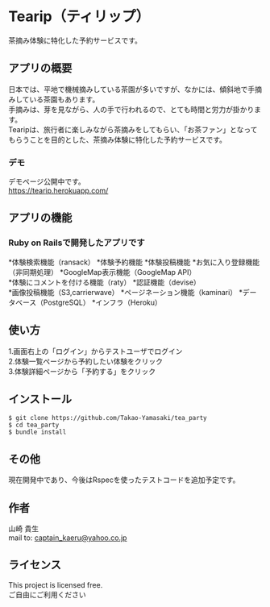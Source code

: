 # Tearip（ティリップ）
茶摘み体験に特化した予約サービスです。

## アプリの概要
日本では、平地で機械摘みしている茶園が多いですが、なかには、傾斜地で手摘みしている茶園もあります。  
手摘みは、芽を見ながら、人の手で行われるので、とても時間と労力が掛かります。  
Tearipは、旅行者に楽しみながら茶摘みをしてもらい、「お茶ファン」となってもらうことを目的とした、茶摘み体験に特化した予約サービスです。  

### デモ
デモページ公開中です。  
https://tearip.herokuapp.com/  

## アプリの機能
### Ruby on Railsで開発したアプリです  
*体験検索機能（ransack）
*体験予約機能
*体験投稿機能
*お気に入り登録機能（非同期処理）
*GoogleMap表示機能（GoogleMap API）  
*体験にコメントを付ける機能（raty）
*認証機能（devise）  
*画像投稿機能（S3,carrierwave）
*ページネーション機能（kaminari）
*データベース（PostgreSQL）
*インフラ（Heroku）

## 使い方
1.画面右上の「ログイン」からテストユーザでログイン  
2.体験一覧ページから予約したい体験をクリック  
3.体験詳細ページから「予約する」をクリック  

## インストール
    $ git clone https://github.com/Takao-Yamasaki/tea_party
    $ cd tea_party
    $ bundle install

## その他
現在開発中であり、今後はRspecを使ったテストコードを追加予定です。  

## 作者
山崎 貴生  
mail to: captain_kaeru@yahoo.co.jp

## ライセンス
This project is licensed free.  
ご自由にご利用ください